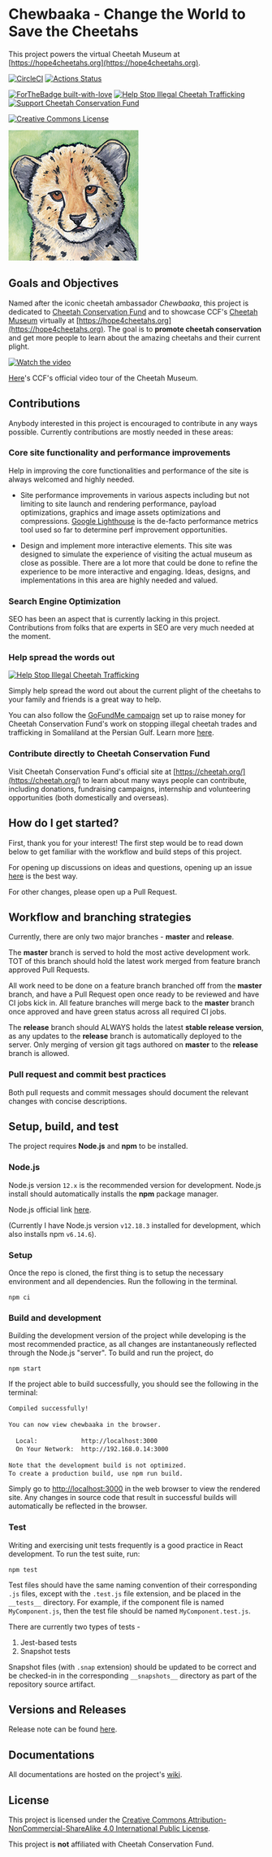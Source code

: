 # Chewbaaka - Change the World to Save the Cheetahs

This project powers the virtual Cheetah Museum
at [https://hope4cheetahs.org](https://hope4cheetahs.org).

[![CircleCI](https://circleci.com/gh/tetrachrome/chewbaaka.svg?style=svg&circle-token=3ff42881c6c3f2a44809d10947587a4c566fd574)](https://circleci.com/gh/tetrachrome/chewbaaka)
[![Actions Status](https://github.com/tetrachrome/chewbaaka/workflows/Node.js%20CI/badge.svg)](https://github.com/tetrachrome/chewbaaka/actions)

[![ForTheBadge built-with-love](http://ForTheBadge.com/images/badges/built-with-love.svg)](https://github.com/tetrachrome/)
[![Help Stop Illegal Cheetah Trafficking](https://img.shields.io/static/v1?label=HELP&message=Stop%20Illegal%20Cheetah%20Trafficking&color=red&style=for-the-badge)](https://gf.me/u/yu5nuj)
[![Support Cheetah Conservation Fund](https://img.shields.io/static/v1?label=SUPPORT&message=Cheetah%20Conservation%20Fund&color=yellow&style=for-the-badge)](https://cheetah.org)

<a rel="license" href="http://creativecommons.org/licenses/by-nc-sa/4.0/"><img alt="Creative Commons License" style="border-width:0" src="https://i.creativecommons.org/l/by-nc-sa/4.0/88x31.png" /></a>

![logo](./Resources/Chewbaaka_Logo_256x256.png)


## Goals and Objectives

Named after the iconic cheetah ambassador *Chewbaaka*, this project is
dedicated to [Cheetah Conservation Fund](https://cheetah.org)
and to showcase CCF's [Cheetah Museum](https://youtu.be/p5r1NxE2kLU) virtually
at [https://hope4cheetahs.org](https://hope4cheetahs.org). The goal is to
**promote cheetah conservation** and get more people to learn about the amazing cheetahs
and their current plight.

[![Watch the video](https://img.youtube.com/vi/p5r1NxE2kLU/hqdefault.jpg)](https://youtu.be/p5r1NxE2kLU)

[Here](https://youtu.be/p5r1NxE2kLU)'s CCF's official video tour of the Cheetah Museum.

## Contributions

Anybody interested in this project is encouraged to contribute in any ways possible.
Currently contributions are mostly needed in these areas:

### Core site functionality and performance improvements

Help in improving the core functionalities and performance of the site is always welcomed
and highly needed.

- Site performance improvements in various aspects including but not limiting to
  site launch and rendering performance, payload optimizations, graphics and image
  assets optimizations and compressions. [Google Lighthouse](https://developers.google.com/web/tools/lighthouse/)
  is the de-facto performance metrics tool used so far to determine
  perf improvement opportunities.

- Design and implement more interactive elements. This site was designed to
  simulate the experience of visiting the actual museum as close as possible.
  There are a lot more that could be done to refine the experience to be more
  interactive and engaging. Ideas, designs, and implementations in this area
  are highly needed and valued.

### Search Engine Optimization

SEO has been an aspect that is currently lacking in this project.
Contributions from folks that are experts in SEO are very much needed
at the moment.

### Help spread the words out

[![Help Stop Illegal Cheetah Trafficking](https://img.shields.io/static/v1?label=HELP&message=Stop%20Illegal%20Cheetah%20Trafficking&color=red&style=for-the-badge)](https://gf.me/u/yu5nuj)

Simply help spread the word out about the current plight of the cheetahs
to your family and friends is a great way to help.

You can also follow the [GoFundMe campaign](https://www.gofundme.com/f/stop-illegal-cheetah-trades-and-trafficking)
set up to raise money for Cheetah Conservation Fund's work on
stopping illegal cheetah trades and trafficking in Somaliland at
the Persian Gulf. Learn more [here](https://www.cnn.com/2019/08/28/africa/somaliland-cheetahs-gulf-intl/index.html).

### Contribute directly to Cheetah Conservation Fund

Visit Cheetah Conservation Fund's official site at
[https://cheetah.org/](https://cheetah.org/) to learn about many ways
people can contribute, including donations, fundraising campaigns,
internship and volunteering opportunities (both domestically and overseas).


## How do I get started?

First, thank you for your interest! The first step would be to read down below
to get familiar with the workflow and build steps of this project.

For opening up discussions on ideas and questions, opening up an issue
[here](https://github.com/tetrachrome/chewbaaka/issues/new) is the best way.

For other changes, please open up a Pull Request.


## Workflow and branching strategies

Currently, there are only two major branches - **master** and **release**.

The **master** branch is served to hold the most active development work.
TOT of this branch should hold the latest work merged from
feature branch approved Pull Requests.

All work need to be done on a feature branch branched off from the **master**
branch, and have a Pull Request open once ready to be reviewed and have
CI jobs kick in. All feature branches will merge back to the **master**
branch once approved and have green status across all required CI jobs.

The **release** branch should ALWAYS holds the latest **stable release version**,
as any updates to the **release** branch is automatically deployed to the server.
Only merging of version git tags authored on **master** to the **release**
branch is allowed.

### Pull request and commit best practices

Both pull requests and commit messages should document the relevant
changes with concise descriptions.


## Setup, build, and test

The project requires **Node.js** and **npm** to be installed.

### Node.js

Node.js version `12.x` is the recommended version for development.
Node.js install should automatically installs the **npm** package manager.

Node.js official link [here](https://nodejs.org/en/download/).

(Currently I have Node.js version `v12.18.3` installed for development,
which also installs npm `v6.14.6`).

### Setup

Once the repo is cloned, the first thing is to setup the necessary
environment and all dependencies. Run the following in the terminal.

```
npm ci
```

### Build and development

Building the development version of the project while developing
is the most recommended practice, as all changes are instantaneously
reflected through the Node.js "server". To build and run the project, do

```
npm start
```

If the project able to build successfully, you should see the following
in the terminal:

```
Compiled successfully!

You can now view chewbaaka in the browser.

  Local:            http://localhost:3000
  On Your Network:  http://192.168.0.14:3000

Note that the development build is not optimized.
To create a production build, use npm run build.
```

Simply go to [http://localhost:3000](http://localhost:3000) in the
web browser to view the rendered site. Any changes in source code that
result in successful builds will automatically be reflected in the browser.

### Test

Writing and exercising unit tests frequently is a good practice
in React development. To run the test suite, run:

```
npm test
```

Test files should have the same naming convention of their corresponding
`.js` files, except with the `.test.js` file extension, and be placed
in the `__tests__` directory. For example, if the component file is
named `MyComponent.js`, then the test file should be named `MyComponent.test.js`.

There are currently two types of tests -

1. Jest-based tests
2. Snapshot tests

Snapshot files (with `.snap` extension) should be updated to be correct
and be checked-in in the corresponding `__snapshots__` directory as
part of the repository source artifact.


## Versions and Releases

Release note can be found [here](./RELEASE.md).


## Documentations

All documentations are hosted on the project's [wiki](https://github.com/tetrachrome/chewbaaka/wiki).


## License

This project is licensed under the [Creative Commons Attribution-NonCommercial-ShareAlike 4.0 International
Public License](https://creativecommons.org/licenses/by-nc-sa/4.0/).

This project is **not** affiliated with Cheetah Conservation Fund.
